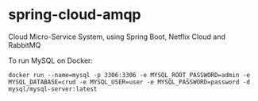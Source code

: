 # spring-cloud-amqp
Cloud Micro-Service System, using Spring Boot, Netflix Cloud and RabbitMQ

To run MySQL on Docker: 

`docker run --name=mysql -p 3306:3306 -e MYSQL_ROOT_PASSWORD=admin -e MYSQL_DATABASE=crud -e MYSQL_USER=user -e MYSQL_PASSWORD=password -d mysql/mysql-server:latest`
